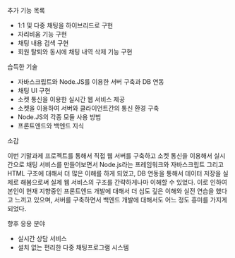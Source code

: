 추가 기능 목록


-	1:1 및 다중 채팅을 하이브리드로 구현
-	자리비움 기능 구현 
-	채팅 내용 검색 구현 
-	회원 탈퇴와 동시에 채팅 내역 삭제 기능 구현



습득한 기술

-	자바스크립트와 Node.JS를 이용한 서버 구축과 DB 연동 
-	채팅 UI 구현 
-	소켓 통신을 이용한 실시간 웹 서비스 제공
-	소켓을 이용하여 서버와 클라이언트간의 통신 환경 구축 
-	Node.JS의 각종 모듈 사용 방법 
-	프론트엔드와 백엔드 지식



소감

이번 기말과제 프로젝트를 통해서 직접 웹 서버를 구축하고 소켓 통신을 이용해서 실시간으로 채팅 서비스를 만들어보면서 Node.js라는 프레임워크와 자바스크립트 그리고 HTML 구조에 대해서 더 많은 이해를 하게 되었고, DB 연동을 통해서 데이터 저장을 실제로 해봄으로써 실제 웹 서비스의 구조를 간략하게나마 이해할 수 있었다. 이로 인하여 본인이 현재 지향중인 프론트엔드 개발에 대해서 더 심도 깊은 이해와 실전 연습을 했다고 느끼고 있으며, 서버를 구축하면서 백엔드 개발에 대해서도 어느 정도 흥미를 가지게 되었다. 


향후 응용 분야 
-	실시간 상담 서비스
-	설치 없는 편리한 다중 채팅프로그램 시스템 
